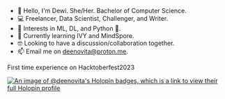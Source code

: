 - 👋 Hello, I'm Dewi. She/Her. Bachelor of Computer Science.
- 💻 Freelancer, Data Scientist, Challenger, and Writer.
- 👀 Interests in ML, DL, and Python 🐍.
- 🌱 Currently learning IVY and MindSpore.
- 🤓 Looking to have a discussion/collaboration together.
- 📫 Email me on deenovita@proton.me.

First time experience on Hacktoberfest2023

[![An image of @deenovita's Holopin badges, which is a link to view their full Holopin profile](https://holopin.me/deenovita)](https://holopin.io/@deenovita)

<!---
deenovita/deenovita is a ✨ special ✨ repository because its `README.md` (this file) appears on your GitHub profile.
You can click the Preview link to take a look at your changes.
--->
